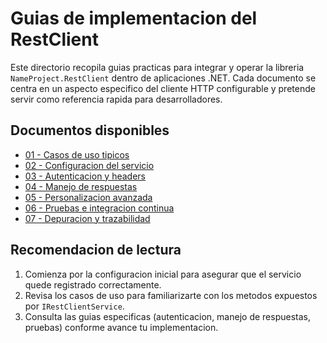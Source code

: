 # Guias de implementacion del RestClient

Este directorio recopila guias practicas para integrar y operar la libreria `NameProject.RestClient` dentro de aplicaciones .NET. Cada documento se centra en un aspecto especifico del cliente HTTP configurable y pretende servir como referencia rapida para desarrolladores.

## Documentos disponibles
- [01 - Casos de uso tipicos](01-casos-de-uso.md)
- [02 - Configuracion del servicio](02-configuracion-servicio.md)
- [03 - Autenticacion y headers](03-autenticacion-y-headers.md)
- [04 - Manejo de respuestas](04-manejo-de-respuestas.md)
- [05 - Personalizacion avanzada](05-personalizacion-avanzada.md)
- [06 - Pruebas e integracion continua](06-pruebas-e-integracion-continua.md)
- [07 - Depuracion y trazabilidad](07-depuracion-y-trazabilidad.md)

## Recomendacion de lectura
1. Comienza por la configuracion inicial para asegurar que el servicio quede registrado correctamente.
2. Revisa los casos de uso para familiarizarte con los metodos expuestos por `IRestClientService`.
3. Consulta las guias especificas (autenticacion, manejo de respuestas, pruebas) conforme avance tu implementacion.
